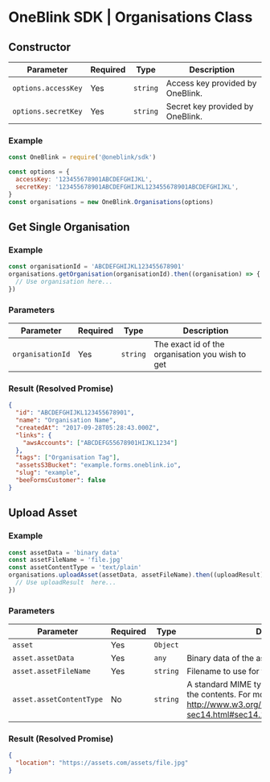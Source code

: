 # OneBlink SDK | Organisations Class

## Constructor

| Parameter           | Required | Type     | Description                      |
| ------------------- | -------- | -------- | -------------------------------- |
| `options.accessKey` | Yes      | `string` | Access key provided by OneBlink. |
| `options.secretKey` | Yes      | `string` | Secret key provided by OneBlink. |

### Example

```javascript
const OneBlink = require('@oneblink/sdk')

const options = {
  accessKey: '123455678901ABCDEFGHIJKL',
  secretKey: '123455678901ABCDEFGHIJKL123455678901ABCDEFGHIJKL',
}
const organisations = new OneBlink.Organisations(options)
```

## Get Single Organisation

### Example

```javascript
const organisationId = 'ABCDEFGHIJKL123455678901'
organisations.getOrganisation(organisationId).then((organisation) => {
  // Use organisation here...
})
```

### Parameters

| Parameter        | Required | Type     | Description                                      |
| ---------------- | -------- | -------- | ------------------------------------------------ |
| `organisationId` | Yes      | `string` | The exact id of the organisation you wish to get |

### Result (Resolved Promise)

```json
{
  "id": "ABCDEFGHIJKL123455678901",
  "name": "Organisation Name",
  "createdAt": "2017-09-28T05:28:43.000Z",
  "links": {
    "awsAccounts": ["ABCDEFG55678901HIJKL1234"]
  },
  "tags": ["Organisation Tag"],
  "assetsS3Bucket": "example.forms.oneblink.io",
  "slug": "example",
  "beeFormsCustomer": false
}
```

## Upload Asset

### Example

```javascript
const assetData = 'binary data'
const assetFileName = 'file.jpg'
const assetContentType = 'text/plain'
organisations.uploadAsset(assetData, assetFileName).then((uploadResult) => {
  // Use uploadResult  here...
})
```

### Parameters

| Parameter                | Required | Type     | Description                                                                                                                                           |
| ------------------------ | -------- | -------- | ----------------------------------------------------------------------------------------------------------------------------------------------------- |
| `asset`                  | Yes      | `Object` |
| `asset.assetData`        | Yes      | `any`    | Binary data of the asset to upload                                                                                                                    |
| `asset.assetFileName`    | Yes      | `string` | Filename to use for the asset                                                                                                                         |
| `asset.assetContentType` | No       | `string` | A standard MIME type describing the format of the contents. For more information, see http://www.w3.org/Protocols/rfc2616/rfc2616-sec14.html#sec14.17 |

### Result (Resolved Promise)

```json
{
  "location": "https://assets.com/assets/file.jpg"
}
```
